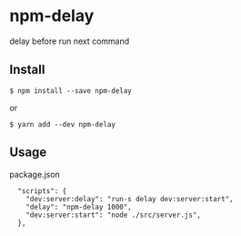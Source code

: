 # npm-delay
delay before run next command

## Install

```
$ npm install --save npm-delay
```
or
```
$ yarn add --dev npm-delay
```


## Usage
package.json
```
  "scripts": {
    "dev:server:delay": "run-s delay dev:server:start",
    "delay": "npm-delay 1000",
    "dev:server:start": "node ./src/server.js",
  },
```
